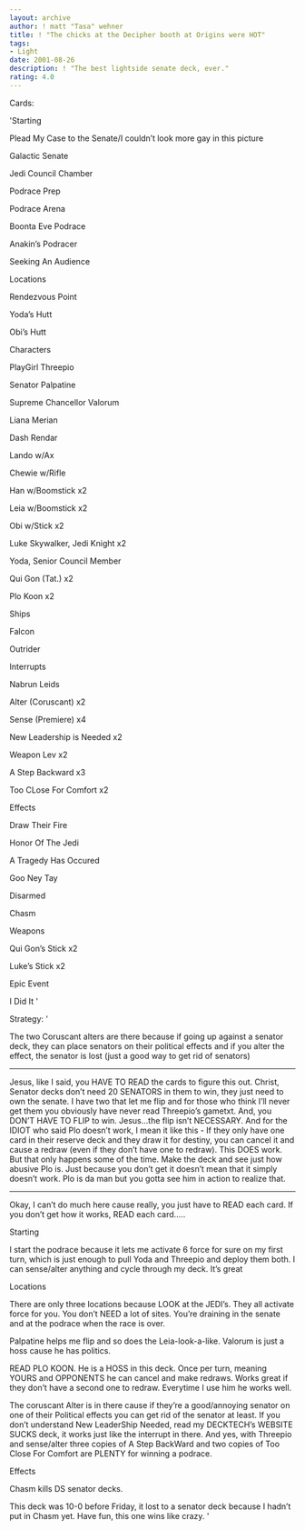 ```yaml
---
layout: archive
author: ! matt "Tasa" wehner
title: ! "The chicks at the Decipher booth at Origins were HOT"
tags:
- Light
date: 2001-08-26
description: ! "The best lightside senate deck, ever."
rating: 4.0
---
```

Cards: 

'Starting

Plead My Case to the Senate/I couldn’t look more gay in this picture


Galactic Senate

Jedi Council Chamber

Podrace Prep

Podrace Arena

Boonta Eve Podrace

Anakin’s Podracer

Seeking An Audience


Locations

Rendezvous Point

Yoda’s Hutt

Obi’s Hutt


Characters

PlayGirl Threepio

Senator Palpatine

Supreme Chancellor Valorum

Liana Merian

Dash Rendar

Lando w/Ax

Chewie w/Rifle

Han w/Boomstick x2

Leia w/Boomstick x2

Obi w/Stick x2

Luke Skywalker, Jedi Knight x2

Yoda, Senior Council Member

Qui Gon (Tat.) x2

Plo Koon x2


Ships

Falcon

Outrider


Interrupts

Nabrun Leids

Alter (Coruscant) x2

Sense (Premiere) x4

New Leadership is Needed x2

Weapon Lev x2

A Step Backward x3

Too CLose For Comfort x2


Effects

Draw Their Fire

Honor Of The Jedi

A Tragedy Has Occured

Goo Ney Tay

Disarmed

Chasm


Weapons

Qui Gon’s Stick x2

Luke’s Stick x2


Epic Event

I Did It '

Strategy: '

The two Coruscant alters are there because if going up against a senator deck, they can place senators on their political effects and if you alter the effect, the senator is lost (just a good way to get rid of senators)

*****************************************

Jesus, like I said, you HAVE TO READ the cards to figure this out.  Christ, Senator decks don’t need 20 SENATORS in them to win, they just need to own the senate.  I have two that let me flip and for those who think I’ll never get them you obviously have never read Threepio’s gametxt.  And, you DON’T HAVE TO FLIP to win.  Jesus...the flip isn’t NECESSARY.  And for the IDIOT who said Plo doesn’t work, I mean it like this - If they only have one card in their reserve deck and they draw it for destiny, you can cancel it and cause a redraw (even if they don’t have one to redraw).  This DOES work.  But that only happens some of the time.  Make the deck and see just how abusive Plo is.  Just because you don’t get it doesn’t mean that it simply doesn’t work.  Plo is da man but you gotta see him in action to realize that.

******************************************




Okay, I can’t do much here cause really, you just have to READ each card.  If you don’t get how it works, READ each card.....



Starting

I start the podrace because it lets me activate 6 force for sure on my first turn, which is just enough to pull Yoda and Threepio and deploy them both.  I can sense/alter anything and cycle through my deck.  It’s great


Locations

There are only three locations because LOOK at the JEDI’s.  They all activate force for you.  You don’t NEED a lot of sites.  You’re draining in the senate and at the podrace when the race is over.


Palpatine helps me flip and so does the Leia-look-a-like.  Valorum is just a hoss cause he has politics.

READ PLO KOON.  He is a HOSS in this deck.  Once per turn, meaning YOURS and OPPONENTS he can cancel and make redraws.  Works great if they don’t have a second one to redraw.  Everytime I use him he works well.


The coruscant Alter is in there cause if they’re a good/annoying senator on one of their Political effects you can get rid of the senator at least.  If you don’t understand New LeaderShip Needed, read my DECKTECH’s WEBSITE SUCKS deck, it works just like the interrupt in there.  And yes, with Threepio and sense/alter three copies of A Step BackWard and two copies of Too Close For Comfort are PLENTY for winning a podrace.  


Effects

Chasm kills DS senator decks.


This deck was 10-0 before Friday, it lost to a senator deck because I hadn’t put in Chasm yet.  Have fun, this one wins like crazy.   '